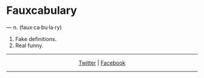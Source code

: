 <h1>Fauxcabulary</h1>

<p>&mdash; n. (faux&middot;ca&middot;bu&middot;la&middot;ry)</p>

<ol>
  <li>Fake definitions.</li>
  <li>Real funny.</li>
</ol>

<hr/>

<p style="text-align: center;">
<a target="_blank" href="https://twitter.com/search?q=%40groundh0g%20%23fauxcabulary" title="@groundh0g #fauxcabulary"><i class="fa fa-twitter"></i> Twitter</a> | 
<a target="_blank" href="http://facebook.com/fauxcabulary" title="fauxcabulary"><i class="fa fa-facebook"></i> Facebook</a>
</p>

<hr/>
